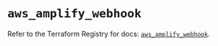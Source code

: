 # `aws_amplify_webhook`

Refer to the Terraform Registry for docs: [`aws_amplify_webhook`](https://registry.terraform.io/providers/hashicorp/aws/5.38.0/docs/resources/amplify_webhook).
